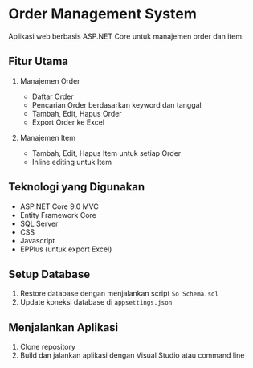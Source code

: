 # Order Management System

Aplikasi web berbasis ASP.NET Core untuk manajemen order dan item.

## Fitur Utama

1. Manajemen Order
   - Daftar Order
   - Pencarian Order berdasarkan keyword dan tanggal
   - Tambah, Edit, Hapus Order
   - Export Order ke Excel

2. Manajemen Item
   - Tambah, Edit, Hapus Item untuk setiap Order
   - Inline editing untuk Item

## Teknologi yang Digunakan

- ASP.NET Core 9.0 MVC
- Entity Framework Core
- SQL Server
- CSS
- Javascript
- EPPlus (untuk export Excel)

## Setup Database

1. Restore database dengan menjalankan script `So Schema.sql`
2. Update koneksi database di `appsettings.json`

## Menjalankan Aplikasi

1. Clone repository
2. Build dan jalankan aplikasi dengan Visual Studio atau command line